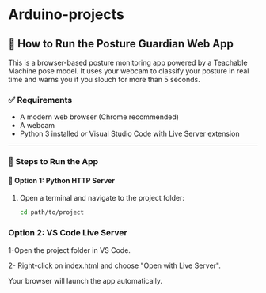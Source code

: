 # Arduino-projects
## 🧭 How to Run the Posture Guardian Web App

This is a browser-based posture monitoring app powered by a Teachable Machine pose model. It uses your webcam to classify your posture in real time and warns you if you slouch for more than 5 seconds.

### ✅ Requirements
- A modern web browser (Chrome recommended)
- A webcam
- Python 3 installed _or_ Visual Studio Code with Live Server extension

---

### 🚀 Steps to Run the App

#### 🔹 Option 1: Python HTTP Server

1. Open a terminal and navigate to the project folder:
   ```bash
   cd path/to/project
   
### Option 2: VS Code Live Server
1-Open the project folder in VS Code.

2- Right-click on index.html and choose "Open with Live Server".

Your browser will launch the app automatically.
